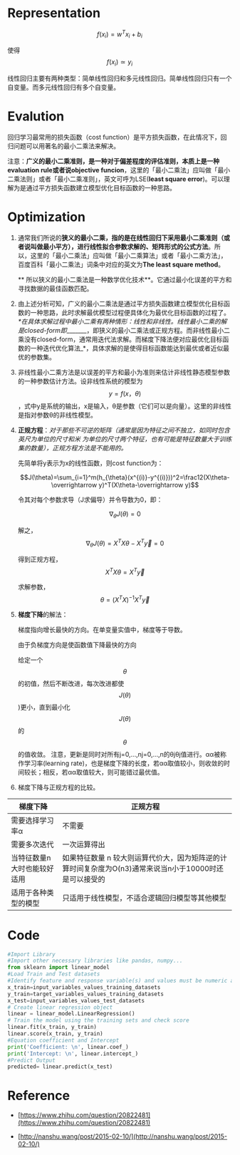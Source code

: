 # Representation

$$f(x_{i}) = w^{T}x_{i} + b_{i}$$

使得$$f(x_{i}) \simeq y_{i}$$

线性回归主要有两种类型：简单线性回归和多元线性回归。简单线性回归只有一个自变量。而多元线性回归有多个自变量。

# Evalution

回归学习最常用的损失函数（cost function）是平方损失函数，在此情况下，回归问题可以用著名的最小二乘法来解决。

注意：**广义的最小二乘准则，是一种对于偏差程度的评估准则，本质上是一种evaluation rule或者说objective funcion**，这里的「最小二乘法」应叫做「最小二乘法则」或者「最小二乘准则」，英文可呼为LSE\(**least square error**\)。可以理解为是通过平方损失函数建立模型优化目标函数的一种思路。

# Optimization

1. 通常我们所说的**狭义的最小二乘，指的是在线性回归下采用最小二乘准则（或者说叫做最小平方），进行线性拟合参数求解的、矩阵形式的公式方法**。所以，这里的「最小二乘法」应叫做「最小二乘算法」或者「最小二乘方法」，百度百科「最小二乘法」词条中对应的英文为**The least square method**。

    ** 所以狭义的最小二乘法是一种数学优化技术**。它通过最小化误差的平方和寻找数据的最佳函数匹配。

2. 由上述分析可知，广义的最小二乘法是通过平方损失函数建立模型优化目标函数的一种思路，此时求解最优模型过程便具体化为最优化目标函数的过程了。_\*在具体求解过程中最小二乘有两种情形：线性和非线性。线性最小二乘的解是closed-form即___\_\____，即狭义的最小二乘法或正规方程。而非线性最小二乘没有closed-form，通常用迭代法求解。而梯度下降法便对应最优化目标函数的一种迭代优化算法\_\*，具体求解的是使得目标函数能达到最优或者近似最优的参数集。

3. 非线性最小二乘方法是以误差的平方和最小为准则来估计非线性静态模型参数的一种参数估计方法。设非线性系统的模型为$$y=f(x，θ)$$，式中y是系统的输出，x是输入，θ是参数（它们可以是向量）。这里的非线性是指对参数θ的非线性模型。

4. **正规方程**：_对于那些不可逆的矩阵（通常是因为特征之间不独立，如同时包含英尺为单位的尺寸和米
  为单位的尺寸两个特征，也有可能是特征数量大于训练集的数量），正规方程方法是不能用的。_
    
    先简单将y表示为x的线性函数，则cost function为：

    $$J(\theta)=\sum_{i=1}^m(h_{\theta}(x^{(i)}-y^{(i)}))^2=\frac12(X\theta-\overrightarrow y)^T(X\theta-\overrightarrow y)$$

    令其对每个参数求导（J求偏导）并令导数为0，即：

    $$\nabla_{\theta}J(\theta)=0$$

    解之，$$\nabla_{\theta}J(\theta) = X^TX\theta-X^T\overrightarrow y=0$$

    得到正规方程，$$X^TX\theta=X^T\overrightarrow y$$

    求解参数，$$\theta=(X^TX)^{-1}X^T\overrightarrow y$$

5. **梯度下降**的解法：
    
    梯度指向增长最快的方向。在单变量实值中，梯度等于导数。
    
    由于负梯度方向是使函数值下降最快的方向

    给定一个$$θ$$的初值，然后不断改进，每次改进都使$$J(θ)$$)更小，直到最小化$$J(θ)$$的$$θ$$的值收敛。
    注意，更新是同时对所有j=0,…,nj=0,…,n的θjθj值进行。αα被称作学习率(learning rate)，也是梯度下降的长度，若αα取值较小，则收敛的时间较长；相反，若αα取值较大，则可能错过最优值。
        
6. 梯度下降与正规方程的比较。

  | 梯度下降 | 正规方程 |
  | --- | --- |
  | 需要选择学习率α | 不需要 |
  | 需要多次迭代 | 一次运算得出 |
  | 当特征数量n大时也能较好适用 | 如果特征数量 n 较大则运算代价大，因为矩阵逆的计算时间复杂度为O\(n3\)通常来说当n小于10000时还是可以接受的 |
  | 适用于各种类型的模型 | 只适用于线性模型，不适合逻辑回归模型等其他模型 |

# Code

```python
#Import Library
#Import other necessary libraries like pandas, numpy...
from sklearn import linear_model
#Load Train and Test datasets
#Identify feature and response variable(s) and values must be numeric and numpy arrays
x_train=input_variables_values_training_datasets
y_train=target_variables_values_training_datasets
x_test=input_variables_values_test_datasets
# Create linear regression object
linear = linear_model.LinearRegression()
# Train the model using the training sets and check score
linear.fit(x_train, y_train)
linear.score(x_train, y_train)
#Equation coefficient and Intercept
print('Coefficient: \n', linear.coef_)
print('Intercept: \n', linear.intercept_)
#Predict Output
predicted= linear.predict(x_test)
```

# Reference

* [https://www.zhihu.com/question/20822481](https://www.zhihu.com/question/20822481) 

* [http://nanshu.wang/post/2015-02-10/](http://nanshu.wang/post/2015-02-10/)